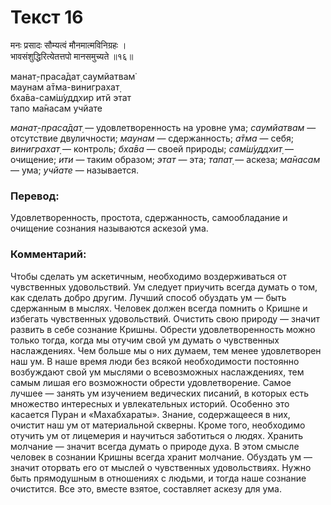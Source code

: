 # Текст 16

मनः प्रसादः सौम्यत्वं मौनमात्मविनिग्रहः ।  
भावसंशुद्धिरित्येतत्तपो मानसमुच्यते ॥१६॥

манат̣-праса̄дат̣ саумйатвам̇  
маунам а̄тма-виниграхат̣  
бха̄ва-сам̇ш́уддхир итй этат  
тапо ма̄насам учйате

_манат̣-праса̄дат̣_ — удовлетворенность на уровне ума; _саумйатвам_ — отсутствие двуличности; _маунам_ — сдержанность; _а̄тма_ — себя; _виниграхат̣_ — контроль; _бха̄ва_ — своей природы; _сам̇ш́уддхит̣_ — очищение; _ити_ — таким образом; _этат_ — эта; _тапат̣_ — аскеза; _ма̄насам_ — ума; _учйате_ — называется.

### Перевод:

Удовлетворенность, простота, сдержанность, самообладание и очищение сознания называются аскезой ума.

### Комментарий:

Чтобы сделать ум аскетичным, необходимо воздерживаться от чувственных удовольствий. Ум следует приучить всегда думать о том, как сделать добро другим. Лучший способ обуздать ум — быть сдержанным в мыслях. Человек должен всегда помнить о Кришне и избегать чувственных удовольствий. Очистить свою природу — значит развить в себе сознание Кришны. Обрести удовлетворенность можно только тогда, когда мы отучим свой ум думать о чувственных наслаждениях. Чем больше мы о них думаем, тем менее удовлетворен наш ум. В наше время люди без всякой необходимости постоянно возбуждают свой ум мыслями о всевозможных наслаждениях, тем самым лишая его возможности обрести удовлетворение. Самое лучшее — занять ум изучением ведических писаний, в которых есть множество интересных и увлекательных историй. Особенно это касается Пуран и «Махабхараты». Знание, содержащееся в них, очистит наш ум от материальной скверны. Кроме того, необходимо отучить ум от лицемерия и научиться заботиться о людях. Хранить молчание — значит всегда думать о природе духа. В этом смысле человек в сознании Кришны всегда хранит молчание. Обуздать ум — значит оторвать его от мыслей о чувственных удовольствиях. Нужно быть прямодушным в отношениях с людьми, и тогда наше сознание очистится. Все это, вместе взятое, составляет аскезу для ума.